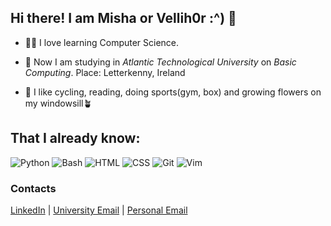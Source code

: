 ## Hi there! I am Misha or Vellih0r :^)  👋

<!--
**Vellih0r/Vellih0r** is a ✨ _special_ ✨ repository because its `README.md` (this file) appears on your GitHub profile.
-->

- 🧑‍💻 I love learning Computer Science.

- 📖 Now I am studying in *Atlantic Technological University* on *Basic Computing*. Place: Letterkenny, Ireland

- 🚴 I like cycling, reading, doing sports(gym, box) and growing flowers on my windowsill🪴

## That I already know:

![Python](https://img.shields.io/badge/-Python-blue?logo=python&logoColor=white)
![Bash](https://img.shields.io/badge/-Bash-4EAA25?logo=gnu-bash&logoColor=white)
![HTML](https://img.shields.io/badge/-HTML-E34F26?logo=html5&logoColor=white)
![CSS](https://img.shields.io/badge/-CSS-1572B6?logo=css3&logoColor=white)
![Git](https://img.shields.io/badge/-Git-F05032?logo=git&logoColor=white)
![Vim](https://img.shields.io/badge/-Vim-019733?logo=vim&logoColor=white)

### Contacts

[LinkedIn](https://www.linkedin.com/in/mykhailo-yehrashkin/) | [University Email](mailto:L00194993@atu.ie) | [Personal Email](mailto:ggffttuga@gmail.com)
